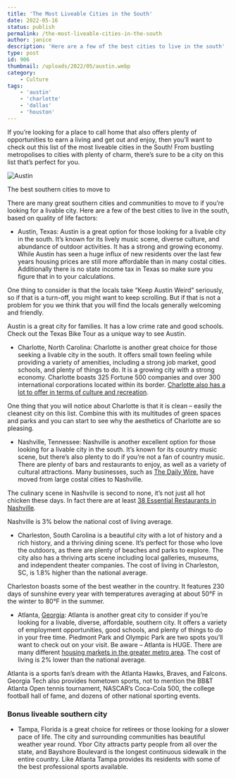 ```yaml
---
title: 'The Most Liveable Cities in the South'
date: 2022-05-16
status: publish
permalink: /the-most-liveable-cities-in-the-south
author: janice
description: 'Here are a few of the best cities to live in the south'
type: post
id: 906
thumbnail: /uploads/2022/05/austin.webp
category:
    - Culture
tags:
    - 'austin'
    - 'charlotte'
    - 'dallas'
    - 'houston'
---
```

If you’re looking for a place to call home that also offers plenty of opportunities to earn a living and get out and enjoy, then you’ll want to check out this list of the most liveable cities in the South! From bustling metropolises to cities with plenty of charm, there’s sure to be a city on this list that’s perfect for you.

![Austin](/uploads/2022/05/austin.webp)

The best southern cities to move to

There are many great southern cities and communities to move to if you’re looking for a livable city. Here are a few of the best cities to live in the south, based on quality of life factors:

- Austin, Texas: Austin is a great option for those looking for a livable city in the south. It’s known for its lively music scene, diverse culture, and abundance of outdoor activities. It has a strong and growing economy. While Austin has seen a huge influx of new residents over the last few years housing prices are still more affordable than in many costal cities. Additionally there is no state income tax in Texas so make sure you figure that in to your calculations.

One thing to consider is that the locals take “Keep Austin Weird” seriously, so if that is a turn-off, you might want to keep scrolling. But if that is not a problem for you we think that you will find the locals generally welcoming and friendly.

Austin is a great city for families. It has a low crime rate and good schools. Check out the Texas Bike Tour as a unique way to see Austin.

- Charlotte, North Carolina: Charlotte is another great choice for those seeking a livable city in the south. It offers small town feeling while providing a variety of amenities, including a strong job market, good schools, and plenty of things to do. It is a growing city with a strong economy. Charlotte boasts 325 Fortune 500 companies and over 300 international corporations located within its border. [Charlotte also has a lot to offer in terms of culture and recreation](https://www.10best.com/destinations/north-carolina/charlotte/restaurants/downtown/).

One thing that you will notice about Charlotte is that it is clean – easily the cleanest city on this list. Combine this with its multitudes of green spaces and parks and you can start to see why the aesthetics of Charlotte are so pleasing.

- Nashville, Tennessee: Nashville is another excellent option for those looking for a livable city in the south. It’s known for its country music scene, but there’s also plenty to do if you’re not a fan of country music. There are plenty of bars and restaurants to enjoy, as well as a variety of cultural attractions. Many businesses, such as [The Daily Wire](https://www.dailywire.com/), have moved from large costal cities to Nashville.

The culinary scene in Nashville is second to none, it’s not just all hot chicken these days. In fact there are at least [38 Essential Restaurants in Nashville](https://nashville.eater.com/maps/best-nashville-restaurants-38).

Nashville is 3% below the national cost of living average.

- Charleston, South Carolina is a beautiful city with a lot of history and a rich history, and a thriving dining scene. It’s perfect for those who love the outdoors, as there are plenty of beaches and parks to explore. The city also has a thriving arts scene including local galleries, museums, and independent theater companies. The cost of living in Charleston, SC, is 1.8% higher than the national average.

Charleston boasts some of the best weather in the country. It features 230 days of sunshine every year with temperatures averaging at about 50°F in the winter to 80°F in the summer.

- Atlanta, [Georgia](https://headlin3s.com/dateline/Georgia): Atlanta is another great city to consider if you’re looking for a livable, diverse, affordable, southern city. It offers a variety of employment opportunities, good schools, and plenty of things to do in your free time. Piedmont Park and Olympic Park are two spots you’ll want to check out on your visit. Be aware – Atlanta is HUGE. There are many different [housing markets in the greater metro area](https://learn.roofstock.com/blog/atlanta-housing-market). The cost of living is 2% lower than the national average.

Atlanta is a sports fan’s dream with the Atlanta Hawks, Braves, and Falcons. Georgia Tech also provides hometown sports, not to mention the BB&amp;T Atlanta Open tennis tournament, NASCAR’s Coca-Cola 500, the college football hall of fame, and dozens of other national sporting events.

### Bonus liveable southern city

- Tampa, Florida is a great choice for retirees or those looking for a slower pace of life. The city and surrounding communities has beautiful weather year round. Ybor City attracts party people from all over the state, and Bayshore Boulevard is the longest continuous sidewalk in the entire country. Like Atlanta Tampa provides its residents with some of the best professional sports available.